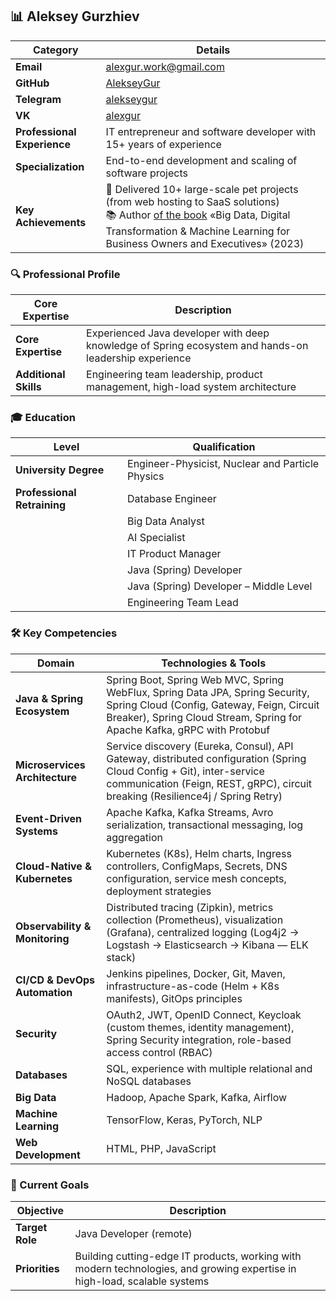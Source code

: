 ## 📊 Aleksey Gurzhiev

| **Category** | **Details** |
|---------------|----------------|
| **Email** | alexgur.work@gmail.com |
| **GitHub** | [AlekseyGur](https://github.com/AlekseyGur) |
| **Telegram** | [alekseygur](https://t.me/alekseygur) |
| **VK** | [alexgur](https://vk.com/alexgur) |
| **Professional Experience** | IT entrepreneur and software developer with 15+ years of experience |
| **Specialization** | End-to-end development and scaling of software projects |
| **Key Achievements** | 🎯 Delivered 10+ large-scale pet projects (from web hosting to SaaS solutions)<br> 📚 Author [of the book](https://realbigdata.ru/) «Big Data, Digital Transformation & Machine Learning for Business Owners and Executives» (2023) |

### 🔍 Professional Profile

| **Core Expertise** | **Description** |
|-----------------|--------------|
| **Core Expertise** | Experienced Java developer with deep knowledge of Spring ecosystem and hands-on leadership experience |
| **Additional Skills** | Engineering team leadership, product management, high-load system architecture |

### 🎓 Education

| **Level** | **Qualification** | 
|---------------------|-------------------------------|
| **University Degree** | Engineer-Physicist, Nuclear and Particle Physics |
| **Professional Retraining** | Database Engineer |
| | Big Data Analyst | 
| | AI Specialist | 
| | IT Product Manager | 
| | Java (Spring) Developer | 
| | Java (Spring) Developer – Middle Level | 
| | Engineering Team Lead | 

### 🛠 Key Competencies

| **Domain**                     | **Technologies & Tools**                                                                                                                                                                                                 |
|--------------------------------|--------------------------------------------------------------------------------------------------------------------------------------------------------------------------------------------------------------------------|
| **Java & Spring Ecosystem**    | Spring Boot, Spring Web MVC, Spring WebFlux, Spring Data JPA, Spring Security, Spring Cloud (Config, Gateway, Feign, Circuit Breaker), Spring Cloud Stream, Spring for Apache Kafka, gRPC with Protobuf                |
| **Microservices Architecture** | Service discovery (Eureka, Consul), API Gateway, distributed configuration (Spring Cloud Config + Git), inter-service communication (Feign, REST, gRPC), circuit breaking (Resilience4j / Spring Retry)               |
| **Event-Driven Systems**       | Apache Kafka, Kafka Streams, Avro serialization, transactional messaging, log aggregation                                                                                                                                |
| **Cloud-Native & Kubernetes**  | Kubernetes (K8s), Helm charts, Ingress controllers, ConfigMaps, Secrets, DNS configuration, service mesh concepts, deployment strategies                                                                                 |
| **Observability & Monitoring** | Distributed tracing (Zipkin), metrics collection (Prometheus), visualization (Grafana), centralized logging (Log4j2 → Logstash → Elasticsearch → Kibana — ELK stack)                                                    |
| **CI/CD & DevOps Automation**  | Jenkins pipelines, Docker, Git, Maven, infrastructure-as-code (Helm + K8s manifests), GitOps principles                                                                                                                   |
| **Security**                   | OAuth2, JWT, OpenID Connect, Keycloak (custom themes, identity management), Spring Security integration, role-based access control (RBAC)                                                                                |
| **Databases**                  | SQL, experience with multiple relational and NoSQL databases                                                                                                                                                            |
| **Big Data**                   | Hadoop, Apache Spark, Kafka, Airflow                                                                                                                                                                                    |
| **Machine Learning**           | TensorFlow, Keras, PyTorch, NLP                                                                                                                                                                                         |
| **Web Development**            | HTML, PHP, JavaScript                                                                                                                                                                                                   |

### 🚀 Current Goals

| **Objective** | **Description** |
|----------|--------------|
| **Target Role** | Java Developer (remote) |
| **Priorities** | Building cutting-edge IT products, working with modern technologies, and growing expertise in high-load, scalable systems |
